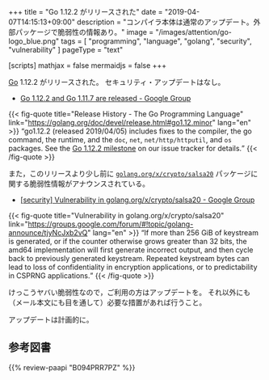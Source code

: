 +++
title = "Go 1.12.2 がリリースされた"
date = "2019-04-07T14:15:13+09:00"
description = "コンパイラ本体は通常のアップデート。外部パッケージで脆弱性の情報あり。"
image = "/images/attention/go-logo_blue.png"
tags  = [ "programming", "language", "golang", "security", "vulnerability" ]
pageType = "text"

[scripts]
  mathjax = false
  mermaidjs = false
+++

[Go] 1.12.2 がリリースされた。
セキュリティ・アップデートはなし。

- [Go 1.12.2 and Go 1.11.7 are released - Google Group](https://groups.google.com/forum/#!topic/golang-announce/z9eTD34GEIs)

{{< fig-quote title="Release History - The Go Programming Language" link="https://golang.org/doc/devel/release.html#go1.12.minor" lang="en" >}}
<q>go1.12.2 (released 2019/04/05) includes fixes to the compiler, the go command, the runtime, and the <code>doc</code>, <code>net</code>, <code>net/http/httputil</code>, and <code>os</code> packages. See the <a href="https://github.com/golang/go/issues?q=milestone%3AGo1.12.2">Go 1.12.2 milestone</a> on our issue tracker for details.</q>
{{< /fig-quote >}}

また，このリリースより少し前に [`golang.org/x/crypto/salsa20`](https://golang.org/x/crypto/salsa20) パッケージに関する脆弱性情報がアナウンスされている。

- [[security] Vulnerability in golang.org/x/crypto/salsa20 - Google Group](https://groups.google.com/forum/#!topic/golang-announce/tjyNcJxb2vQ)

{{< fig-quote title="Vulnerability in golang.org/x/crypto/salsa20" link="https://groups.google.com/forum/#!topic/golang-announce/tjyNcJxb2vQ" lang="en" >}}
<q>If more than 256 GiB of keystream is generated, or if the counter otherwise grows greater than 32 bits, the amd64 implementation will first generate incorrect output, and then cycle back to previously generated keystream. Repeated keystream bytes can lead to loss of confidentiality in encryption applications, or to predictability in CSPRNG applications.</q>
{{< /fig-quote >}}

けっこうヤバい脆弱性なので，ご利用の方はアップデートを。
それ以外にも（メール本文にも目を通して）必要な措置があれば行うこと。

アップデートは計画的に。

[Go]: https://golang.org/ "The Go Programming Language"
[Go 言語]: https://golang.org/ "The Go Programming Language"

## 参考図書

{{% review-paapi "B094PRR7PZ" %}} <!-- プログラミング言語Go -->
